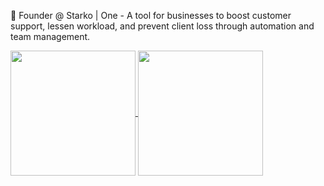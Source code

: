 🚀 Founder @ Starko | One - A tool for businesses to boost customer support, lessen workload, and prevent client loss through automation and team management.

<a href="https://github.com/anuraghazra/github-readme-stats">
  <img height=200 align="center" src="https://github-readme-stats.vercel.app/api?username=Starko00" />
</a>
<a href="https://github.com/anuraghazra/convoychat">
  <img height=200 align="center" src="https://github-readme-stats.vercel.app/api/top-langs?username=Starko00&layout=compact&langs_count=8&card_width=320" />
</a>
